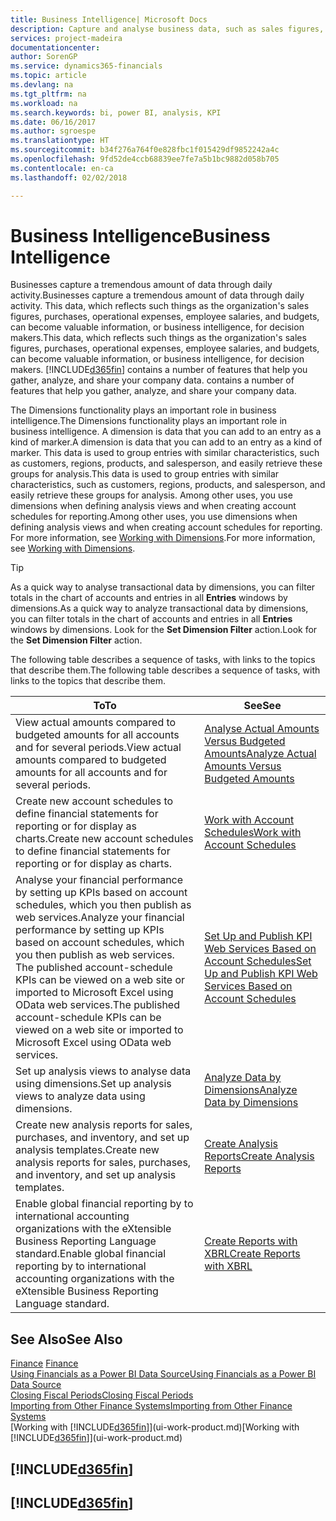 ```yaml
---
title: Business Intelligence| Microsoft Docs
description: Capture and analyse business data, such as sales figures, purchases, operational expenses, employee salaries, and budgets, that can be valuable information for business intelligence or for decision making.
services: project-madeira
documentationcenter: 
author: SorenGP
ms.service: dynamics365-financials
ms.topic: article
ms.devlang: na
ms.tgt_pltfrm: na
ms.workload: na
ms.search.keywords: bi, power BI, analysis, KPI
ms.date: 06/16/2017
ms.author: sgroespe
ms.translationtype: HT
ms.sourcegitcommit: b34f276a764f0e828fbc1f015429df9852242a4c
ms.openlocfilehash: 9fd52de4ccb68839ee7fe7a5b1bc9882d058b705
ms.contentlocale: en-ca
ms.lasthandoff: 02/02/2018

---
```

# <a name="business-intelligence"></a><span data-ttu-id="009ec-103">Business Intelligence</span><span class="sxs-lookup"><span data-stu-id="009ec-103">Business Intelligence</span></span>
<span data-ttu-id="009ec-104">Businesses capture a tremendous amount of data through daily activity.</span><span class="sxs-lookup"><span data-stu-id="009ec-104">Businesses capture a tremendous amount of data through daily activity.</span></span> <span data-ttu-id="009ec-105">This data, which reflects such things as the organization's sales figures, purchases, operational expenses, employee salaries, and budgets, can become valuable information, or business intelligence, for decision makers.</span><span class="sxs-lookup"><span data-stu-id="009ec-105">This data, which reflects such things as the organization's sales figures, purchases, operational expenses, employee salaries, and budgets, can become valuable information, or business intelligence, for decision makers.</span></span> [!INCLUDE[d365fin](includes/d365fin_md.md)]<span data-ttu-id="009ec-106"> contains a number of features that help you gather, analyze, and share your company data.</span><span class="sxs-lookup"><span data-stu-id="009ec-106"> contains a number of features that help you gather, analyze, and share your company data.</span></span>

<span data-ttu-id="009ec-107">The Dimensions functionality plays an important role in business intelligence.</span><span class="sxs-lookup"><span data-stu-id="009ec-107">The Dimensions functionality plays an important role in business intelligence.</span></span> <span data-ttu-id="009ec-108">A dimension is data that you can add to an entry as a kind of marker.</span><span class="sxs-lookup"><span data-stu-id="009ec-108">A dimension is data that you can add to an entry as a kind of marker.</span></span> <span data-ttu-id="009ec-109">This data is used to group entries with similar characteristics, such as customers, regions, products, and salesperson, and easily retrieve these groups for analysis.</span><span class="sxs-lookup"><span data-stu-id="009ec-109">This data is used to group entries with similar characteristics, such as customers, regions, products, and salesperson, and easily retrieve these groups for analysis.</span></span> <span data-ttu-id="009ec-110">Among other uses, you use dimensions  when defining analysis views and when creating account schedules for reporting.</span><span class="sxs-lookup"><span data-stu-id="009ec-110">Among other uses, you use dimensions  when defining analysis views and when creating account schedules for reporting.</span></span> <span data-ttu-id="009ec-111">For more information, see [Working with Dimensions](finance-dimensions.md).</span><span class="sxs-lookup"><span data-stu-id="009ec-111">For more information, see [Working with Dimensions](finance-dimensions.md).</span></span>

> [!TIP]
> <span data-ttu-id="009ec-112">As a quick way to analyse transactional data by dimensions, you can filter totals in the chart of accounts and entries in all **Entries** windows by dimensions.</span><span class="sxs-lookup"><span data-stu-id="009ec-112">As a quick way to analyze transactional data by dimensions, you can filter totals in the chart of accounts and entries in all **Entries** windows by dimensions.</span></span> <span data-ttu-id="009ec-113">Look for the **Set Dimension Filter** action.</span><span class="sxs-lookup"><span data-stu-id="009ec-113">Look for the **Set Dimension Filter** action.</span></span>  

<span data-ttu-id="009ec-114">The following table describes a sequence of tasks, with links to the topics that describe them.</span><span class="sxs-lookup"><span data-stu-id="009ec-114">The following table describes a sequence of tasks, with links to the topics that describe them.</span></span>  

| <span data-ttu-id="009ec-115">To</span><span class="sxs-lookup"><span data-stu-id="009ec-115">To</span></span> | <span data-ttu-id="009ec-116">See</span><span class="sxs-lookup"><span data-stu-id="009ec-116">See</span></span> |
| --- | --- |
|<span data-ttu-id="009ec-117">View actual amounts compared to budgeted amounts for all accounts and for several periods.</span><span class="sxs-lookup"><span data-stu-id="009ec-117">View actual amounts compared to budgeted amounts for all accounts and for several periods.</span></span>|[<span data-ttu-id="009ec-118">Analyse Actual Amounts Versus Budgeted Amounts</span><span class="sxs-lookup"><span data-stu-id="009ec-118">Analyze Actual Amounts Versus Budgeted Amounts</span></span>](bi-how-analyze-actual-versus-budget.md)|
|<span data-ttu-id="009ec-119">Create new account schedules to define financial statements for reporting or for display as charts.</span><span class="sxs-lookup"><span data-stu-id="009ec-119">Create new account schedules to define financial statements for reporting or for display as charts.</span></span>|[<span data-ttu-id="009ec-120">Work with Account Schedules</span><span class="sxs-lookup"><span data-stu-id="009ec-120">Work with Account Schedules</span></span>](bi-how-work-account-schedule.md)|
|<span data-ttu-id="009ec-121">Analyse your financial performance by setting up KPIs based on account schedules, which you then publish as web services.</span><span class="sxs-lookup"><span data-stu-id="009ec-121">Analyze your financial performance by setting up KPIs based on account schedules, which you then publish as web services.</span></span> <span data-ttu-id="009ec-122">The published account-schedule KPIs can be viewed on a web site or imported to Microsoft Excel using OData web services.</span><span class="sxs-lookup"><span data-stu-id="009ec-122">The published account-schedule KPIs can be viewed on a web site or imported to Microsoft Excel using OData web services.</span></span>|[<span data-ttu-id="009ec-123">Set Up and Publish KPI Web Services Based on Account Schedules</span><span class="sxs-lookup"><span data-stu-id="009ec-123">Set Up and Publish KPI Web Services Based on Account Schedules</span></span>](bi-how-to-set-up-and-publish-kpi-web-services-based-on-account-schedules.md)|
|<span data-ttu-id="009ec-124">Set up analysis views to analyse data using dimensions.</span><span class="sxs-lookup"><span data-stu-id="009ec-124">Set up analysis views to analyze data using dimensions.</span></span>|[<span data-ttu-id="009ec-125">Analyze Data by Dimensions</span><span class="sxs-lookup"><span data-stu-id="009ec-125">Analyze Data by Dimensions</span></span>](bi-how-analyze-data-dimension.md)|
|<span data-ttu-id="009ec-126">Create new analysis reports for sales, purchases, and inventory, and set up analysis templates.</span><span class="sxs-lookup"><span data-stu-id="009ec-126">Create new analysis reports for sales, purchases, and inventory, and set up analysis templates.</span></span>|[<span data-ttu-id="009ec-127">Create Analysis Reports</span><span class="sxs-lookup"><span data-stu-id="009ec-127">Create Analysis Reports</span></span>](bi-how-create-analysis-views-reports.md)|
|<span data-ttu-id="009ec-128">Enable global financial reporting by to international accounting organizations with the eXtensible Business Reporting Language standard.</span><span class="sxs-lookup"><span data-stu-id="009ec-128">Enable global financial reporting by to international accounting organizations with the eXtensible Business Reporting Language standard.</span></span>|[<span data-ttu-id="009ec-129">Create Reports with XBRL</span><span class="sxs-lookup"><span data-stu-id="009ec-129">Create Reports with XBRL</span></span>](bi-create-reports-with-xbrl.md)|

## <a name="see-also"></a><span data-ttu-id="009ec-130">See Also</span><span class="sxs-lookup"><span data-stu-id="009ec-130">See Also</span></span>
<span data-ttu-id="009ec-131">[Finance](finance.md)  </span><span class="sxs-lookup"><span data-stu-id="009ec-131">[Finance](finance.md)  </span></span>  
[<span data-ttu-id="009ec-132">Using Financials as a Power BI Data Source</span><span class="sxs-lookup"><span data-stu-id="009ec-132">Using Financials as a Power BI Data Source</span></span>](across-how-use-financials-data-source-powerbi.md)  
[<span data-ttu-id="009ec-133">Closing Fiscal Periods</span><span class="sxs-lookup"><span data-stu-id="009ec-133">Closing Fiscal Periods</span></span>](year-close-years-periods.md)  
[<span data-ttu-id="009ec-134">Importing from Other Finance Systems</span><span class="sxs-lookup"><span data-stu-id="009ec-134">Importing from Other Finance Systems</span></span>](upload-data.md)  
<span data-ttu-id="009ec-135">[Working with [!INCLUDE[d365fin](includes/d365fin_md.md)]](ui-work-product.md)</span><span class="sxs-lookup"><span data-stu-id="009ec-135">[Working with [!INCLUDE[d365fin](includes/d365fin_md.md)]](ui-work-product.md)</span></span>

## [!INCLUDE[d365fin](includes/free_trial_md.md)]  
## [!INCLUDE[d365fin](includes/training_link_md.md)]

